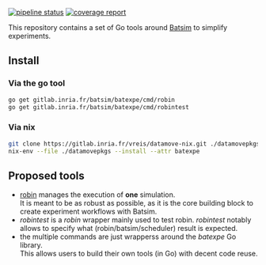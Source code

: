[![pipeline status](https://gitlab.inria.fr/batsim/batexpe/badges/master/pipeline.svg)](https://gitlab.inria.fr/batsim/batexpe/commits/master)
[![coverage report](https://gitlab.inria.fr/batsim/batexpe/badges/master/coverage.svg)](https://gitlab.inria.fr/batsim/batexpe/commits/master)

This repository contains a set of Go tools around
[Batsim](https://gitlab.inria.fr/batsim/batsim) to simplify experiments.

## Install
### Via the go tool
```bash
go get gitlab.inria.fr/batsim/batexpe/cmd/robin
go get gitlab.inria.fr/batsim/batexpe/cmd/robintest
```

### Via nix
```bash
git clone https://gitlab.inria.fr/vreis/datamove-nix.git ./datamovepkgs
nix-env --file ./datamovepkgs --install --attr batexpe
```

## Proposed tools
- [robin](doc/robin.md) manages the execution of **one** simulation.  
  It is meant to be as robust as possible, as it is the core building block
  to create experiment workflows with Batsim.
- *robintest* is a *robin* wrapper mainly used to test robin.
  *robintest* notably allows to specify what (robin/batsim/scheduler)
  result is expected.
- the multiple commands are just wrapperss around the *batexpe* Go library.  
  This allows users to build their own tools (in Go) with decent code reuse.
